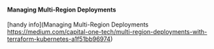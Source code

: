 #### Managing Multi-Region Deployments

[handy info](Managing Multi-Region Deployments
https://medium.com/capital-one-tech/multi-region-deployments-with-terraform-kubernetes-a1f51bb96974)
